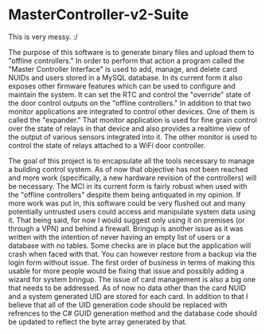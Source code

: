 # MasterController-v2-Suite
This is very messy. :/

The purpose of this software is to generate binary files and upload them to "offline controllers."
In order to perform that action a program called the "Master Controller Interface" is used to add, manage, and delete card NUIDs and users
stored in a MySQL database. In its current form it also exposes other firmware features which can be used to configure
and maintain the system. It can set the RTC and control the "override" state of the door control outputs on the "offline controllers."
In addition to that two monitor applications are integrated to control other devices. One of them is called the "expander."
That monitor application is used for fine grain control over the state of relays in that device and also provides a realtime view of the
output of various sensors integrated into it. The other monitor is used to control the state of relays attached to a WiFi door
controller.

The goal of this project is to encapsulate all the tools necessary to manage a building control system. As of now that
objective has not been reached and more work (specifically, a new hardware revision of the controllers) will be necessary.
The MCI in its current form is fairly robust when used with the "offline controllers" despite them being antiquated in my opinion.
If more work was put in, this software could be very flushed out and many potentially untrusted users could access and manipulate
system data using it. That being said, for now I would suggest only using it on premises (or through a VPN) and behind a firewall. Bringup is another
issue as it was written with the intention of never having an empty list of users or a database with no tables. Some checks are
in place but the application will crash when faced with that. You can however restore from a backup via the login form without issue.
The first order of business in terms of making this usable for more people would be fixing that issue and possibly adding a wizard
for system bringup. The issue of card management is also a big one that needs to be addressed. As of now no data other than the card
NUID and a system generated UID are stored for each card. In addition to that I believe that all of the UID generation code should be
replaced with refrences to the C# GUID generation method and the database code should be updated to reflect the byte array generated by that.
